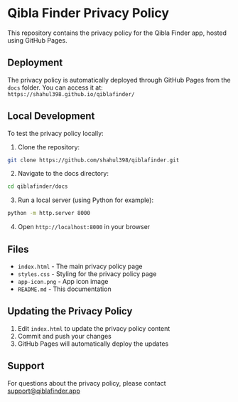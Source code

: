# Qibla Finder Privacy Policy

This repository contains the privacy policy for the Qibla Finder app, hosted using GitHub Pages.

## Deployment

The privacy policy is automatically deployed through GitHub Pages from the `docs` folder. You can access it at:
`https://shahul398.github.io/qiblafinder/`

## Local Development

To test the privacy policy locally:

1. Clone the repository:
```bash
git clone https://github.com/shahul398/qiblafinder.git
```

2. Navigate to the docs directory:
```bash
cd qiblafinder/docs
```

3. Run a local server (using Python for example):
```bash
python -m http.server 8000
```

4. Open `http://localhost:8000` in your browser

## Files

- `index.html` - The main privacy policy page
- `styles.css` - Styling for the privacy policy page
- `app-icon.png` - App icon image
- `README.md` - This documentation

## Updating the Privacy Policy

1. Edit `index.html` to update the privacy policy content
2. Commit and push your changes
3. GitHub Pages will automatically deploy the updates

## Support

For questions about the privacy policy, please contact support@qiblafinder.app
